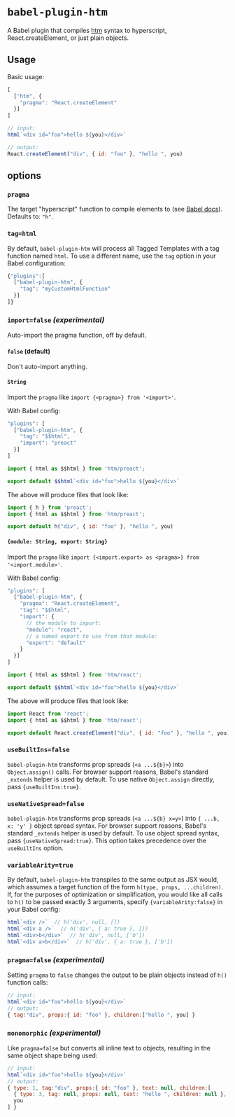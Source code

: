 # `babel-plugin-htm`

A Babel plugin that compiles [htm] syntax to hyperscript, React.createElement, or just plain objects.

## Usage

Basic usage:

```js
[
  ["htm", {
    "pragma": "React.createElement"
  }]
]
```

```js
// input:
html`<div id="foo">hello ${you}</div>`

// output:
React.createElement("div", { id: "foo" }, "hello ", you)
```

## options

### `pragma`

The target "hyperscript" function to compile elements to (see [Babel docs]).
Defaults to: `"h"`.

### `tag=html`

By default, `babel-plugin-htm` will process all Tagged Templates with a tag function named `html`. To use a different name, use the `tag` option in your Babel configuration:

```js
{"plugins":[
  ["babel-plugin-htm", {
    "tag": "myCustomHtmlFunction"
  }]
]}
```

### `import=false` _(experimental)_

Auto-import the pragma function, off by default.

#### `false` (default)

Don't auto-import anything.

#### `String`

Import the `pragma` like `import {<pragma>} from '<import>'`.

With Babel config:
```js
"plugins": [
  ["babel-plugin-htm", {
    "tag": "$$html",
    "import": "preact"
  }]
]
```

```js
import { html as $$html } from 'htm/preact';

export default $$html`<div id="foo">hello ${you}</div>`
```

The above will produce files that look like:

```js
import { h } from 'preact';
import { html as $$html } from 'htm/preact';

export default h("div", { id: "foo" }, "hello ", you)
```

#### `{module: String, export: String}`

Import the `pragma` like `import {<import.export> as <pragma>} from '<import.module>'`.

With Babel config:
```js
"plugins": [
  ["babel-plugin-htm", {
    "pragma": "React.createElement",
    "tag": "$$html",
    "import": {
      // the module to import:
      "module": "react",
      // a named export to use from that module:
      "export": "default"
    }
  }]
]
```

```js
import { html as $$html } from 'htm/react';

export default $$html`<div id="foo">hello ${you}</div>`
```

The above will produce files that look like:

```js
import React from 'react';
import { html as $$html } from 'htm/react';

export default React.createElement("div", { id: "foo" }, "hello ", you)
```

### `useBuiltIns=false`

`babel-plugin-htm` transforms prop spreads (`<a ...${b}>`) into `Object.assign()` calls. For browser support reasons, Babel's standard `_extends` helper is used by default. To use native `Object.assign` directly, pass `{useBuiltIns:true}`.

### `useNativeSpread=false`

`babel-plugin-htm` transforms prop spreads (`<a ...${b} x=y>`) into `{ ...b, x: 'y' }` object spread syntax. For browser support reasons, Babel's standard `_extends` helper is used by default. To use object spread syntax, pass `{useNativeSpread:true}`. This option takes precedence over the `useBuiltIns` option.

### `variableArity=true`

By default, `babel-plugin-htm` transpiles to the same output as JSX would, which assumes a target function of the form `h(type, props, ...children)`. If, for the purposes of optimization or simplification, you would like all calls to `h()` to be passed exactly 3 arguments, specify `{variableArity:false}` in your Babel config:

```js
html`<div />`  // h('div', null, [])
html`<div a />`  // h('div', { a: true }, [])
html`<div>b</div>`  // h('div', null, ['b'])
html`<div a>b</div>`  // h('div', { a: true }, ['b'])
```

### `pragma=false` _(experimental)_

Setting `pragma` to `false` changes the output to be plain objects instead of `h()` function calls:

```js
// input:
html`<div id="foo">hello ${you}</div>`
// output:
{ tag:"div", props:{ id: "foo" }, children:["hello ", you] }
```

### `monomorphic` _(experimental)_

Like `pragma=false` but converts all inline text to objects, resulting in the same object shape being used:

```js
// input:
html`<div id="foo">hello ${you}</div>`
// output:
{ type: 1, tag:"div", props:{ id: "foo" }, text: null, children:[
  { type: 3, tag: null, props: null, text: "hello ", children: null },
  you
] }
```


[htm]: https://github.com/developit/htm
[Babel docs]: https://babeljs.io/docs/en/babel-plugin-transform-react-jsx#pragma
